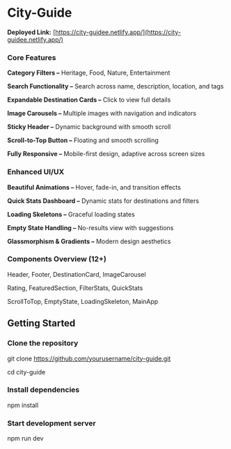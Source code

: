 # City-Guide

**Deployed Link:** [https://city-guidee.netlify.app/](https://city-guidee.netlify.app/)

### Core Features
**Category Filters –** Heritage, Food, Nature, Entertainment

**Search Functionality –** Search across name, description, location, and tags

**Expandable Destination Cards –** Click to view full details

**Image Carousels –** Multiple images with navigation and indicators

**Sticky Header –** Dynamic background with smooth scroll

**Scroll-to-Top Button –** Floating and smooth scrolling

**Fully Responsive –** Mobile-first design, adaptive across screen sizes

### Enhanced UI/UX
**Beautiful Animations –** Hover, fade-in, and transition effects

**Quick Stats Dashboard –** Dynamic stats for destinations and filters

**Loading Skeletons –** Graceful loading states

**Empty State Handling –** No-results view with suggestions

**Glassmorphism & Gradients –** Modern design aesthetics

### Components Overview (12+)
Header, Footer, DestinationCard, ImageCarousel

Rating, FeaturedSection, FilterStats, QuickStats

ScrollToTop, EmptyState, LoadingSkeleton, MainApp

## Getting Started

### Clone the repository
git clone https://github.com/yourusername/city-guide.git

cd city-guide

### Install dependencies
npm install

### Start development server
npm run dev
